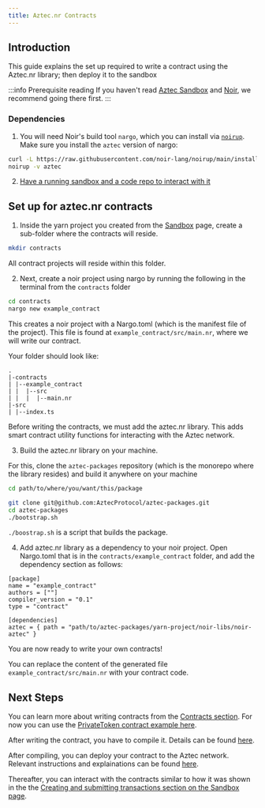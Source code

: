 ```yaml
---
title: Aztec.nr Contracts
---
```


## Introduction

This guide explains the set up required to write a contract using the Aztec.nr library; then deploy it to the sandbox

:::info Prerequisite reading
If you haven't read [Aztec Sandbox](./sandbox.md) and [Noir](./noir.md), we recommend going there first.
:::

### Dependencies
1. You will need Noir's build tool `nargo`, which you can install via [`noirup`](https://github.com/noir-lang/noirup). Make sure you install the `aztec` version of nargo:

```bash
curl -L https://raw.githubusercontent.com/noir-lang/noirup/main/install | bash
noirup -v aztec
```

2. [Have a running sandbox and a code repo to interact with it](./sandbox.md)

## Set up for aztec.nr contracts
1. Inside the yarn project you created from the [Sandbox](./sandbox.md) page, create a sub-folder where the contracts will reside.
```bash
mkdir contracts
```

All contract projects will reside within this folder.

2. Next, create a noir project using nargo by running the following in the terminal from the `contracts` folder
```bash
cd contracts
nargo new example_contract
```

This creates a noir project with a Nargo.toml (which is the manifest file of the project). This file is found at `example_contract/src/main.nr`, where we will write our contract. 

Your folder should look like:
```
.
|-contracts
| |--example_contract
| |  |--src
| |  |  |--main.nr
|-src
| |--index.ts
```

Before writing the contracts, we must add the aztec.nr library. This adds smart contract utility functions for interacting with the Aztec network.

3. Build the aztec.nr library on your machine.

For this, clone the `aztec-packages` repository (which is the monorepo where the library resides) and build it anywhere on your machine
```bash
cd path/to/where/you/want/this/package
```

```bash
git clone git@github.com:AztecProtocol/aztec-packages.git
cd aztec-packages
./bootstrap.sh
```
`./boostrap.sh` is a script that builds the package.

4. Add aztec.nr library as a dependency to your noir project. Open Nargo.toml that is in the `contracts/example_contract` folder, and add the dependency section as follows:
```
[package]
name = "example_contract"
authors = [""]
compiler_version = "0.1"
type = "contract"

[dependencies]
aztec = { path = "path/to/aztec-packages/yarn-project/noir-libs/noir-aztec" }
```

You are now ready to write your own contracts! 

You can replace the content of the generated file `example_contract/src/main.nr` with your contract code.

## Next Steps
You can learn more about writing contracts from the [Contracts section](../contracts/main.md). 
For now you can use the [PrivateToken contract example here](https://github.com/AztecProtocol/aztec-packages/blob/master/yarn-project/noir-contracts/src/contracts/private_token_contract/src/main.nr).

After writing the contract, you have to compile it. Details can be found [here](../contracts/compiling.md).

After compiling, you can deploy your contract to the Aztec network. Relevant instructions and explainations can be found [here](../contracts/deploying.md).

Thereafter, you can interact with the contracts similar to how it was shown in the the [Creating and submitting transactions section on the Sandbox page](./sandbox.md#creating-and-submitting-transactions).
